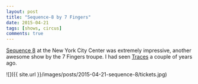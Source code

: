```yaml
---
layout: post
title: "Sequence-8 by 7 Fingers"
date: 2015-04-21
tags: [shows, circus]
comments: true
---
```

[Sequence 8](http://7doigts.com/en/shows/13-sequence-8) at the New York City Center was extremely impressive, another awesome show by the 7 Fingers troupe. I had seen [Traces](/2012/02/11/stick-fly-anthony-traces.html) a couple of years ago.

![]({{ site.url }}/images/posts/2015-04-21-sequence-8/tickets.jpg)
